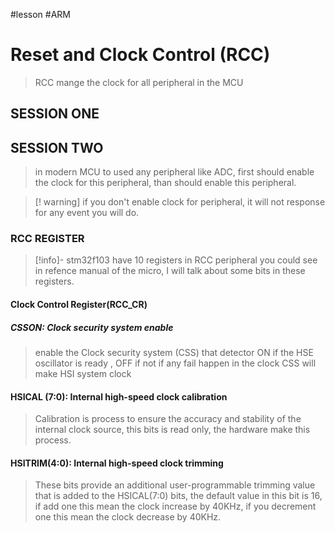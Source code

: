 #lesson #ARM 
# Reset and Clock Control (RCC)

> RCC mange the clock for all peripheral in the MCU


## SESSION ONE





## SESSION TWO


> in modern MCU to used any peripheral like ADC,
> first should enable the clock for this peripheral, than should enable this peripheral.

> [! warning] if you don't enable clock for peripheral,
>  it will not response for any event you will do.

### RCC REGISTER

> [!info]- 
> stm32f103 have 10 registers in RCC peripheral you could see in refence manual
> of the micro, I will talk about some bits in these registers.

#### Clock Control Register(RCC_CR)


##### CSSON: Clock security system enable

> enable the Clock security system (CSS) that  detector ON if the HSE oscillator is ready , OFF if not
> if any fail happen in the clock CSS will make HSI  system clock

#### HSICAL (7:0): Internal high-speed clock calibration

> Calibration is process to ensure the accuracy and stability of the internal clock source,
> this bits is read only, the hardware make this process.

#### HSITRIM(4:0): Internal high-speed clock trimming

> These bits provide an additional user-programmable trimming value that is added to the HSICAL(7:0) bits, the default value in this bit is 16, if add one this mean the clock increase by 40KHz, if you decrement one this mean the clock decrease by 40KHz.